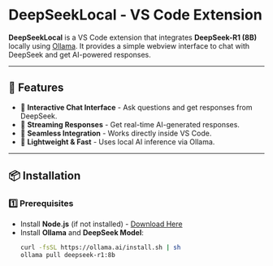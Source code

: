 # DeepSeekLocal - VS Code Extension

**DeepSeekLocal** is a VS Code extension that integrates **DeepSeek-R1 (8B)** locally using [Ollama](https://github.com/jmorganca/ollama). It provides a simple webview interface to chat with DeepSeek and get AI-powered responses.

---

## 🚀 Features

- 🔹 **Interactive Chat Interface** - Ask questions and get responses from DeepSeek.
- 🔹 **Streaming Responses** - Get real-time AI-generated responses.
- 🔹 **Seamless Integration** - Works directly inside VS Code.
- 🔹 **Lightweight & Fast** - Uses local AI inference via Ollama.

---

## 📦 Installation

### 1️⃣ Prerequisites

- Install **Node.js** (if not installed) - [Download Here](https://nodejs.org/)
- Install **Ollama** and **DeepSeek Model**:
  ```sh
  curl -fsSL https://ollama.ai/install.sh | sh
  ollama pull deepseek-r1:8b
  ```
